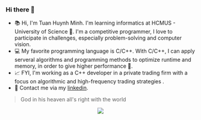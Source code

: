 ### Hi there 👋
- :books: Hi, I'm Tuan Huynh Minh. I'm learning informatics at HCMUS - University of Science :school:. I'm a competitive programmer, I love to participate in challenges, especially problem-solving and computer vision. 
- :computer: My favorite programming language is C/C++. With C/C++, I can apply serveral algorithms and programming methods to optimize runtime and memory, in order to give higher performance :dart:.
- :chart_with_upwards_trend: FYI, I'm working as a C++ developer in a private trading firm with a focus on algorithmic and high-frequency trading strategies . 
- :iphone: Contact me via my [linkedin](https://www.linkedin.com/in/tuanhuynh71ti/).

> God in his heaven all's right with the world

<p align="center">
  <img src="https://i.pinimg.com/originals/5f/eb/ec/5febecb0310b12e138dcc530de8f4118.gif">
</p>



<!---
huynhtuan17ti/huynhtuan17ti is a ✨ special ✨ repository because its `README.md` (this file) appears on your GitHub profile.
You can click the Preview link to take a look at your changes.
--->
